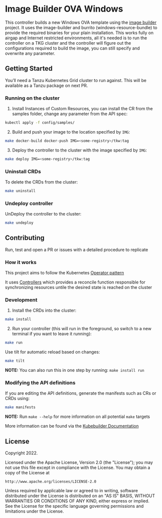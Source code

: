 # Image Builder OVA Windows

This controller builds a new Windows OVA template using the [image builder](https//sigs.k8s.io/image-builder) project.
It uses the image-builder and burrito (windows-resource-bundle) to provide the required binaries for your plain installation.
This works fully on airgap and Internet restricted environments, all it's needed is to run the controller on a TKG
cluster and the controller will figure out the configurations required to build the image, you can still specify
and overwrite any parameter.

## Getting Started

You’ll need a Tanzu Kubernetes Grid cluster to run against. This will be available as a Tanzu package on next PR.

### Running on the cluster

1. Install Instances of Custom Resources, you can install the CR from the samples folder, change any parameter from the API spec:

```sh
kubectl apply -f config/samples/
```

2. Build and push your image to the location specified by `IMG`:
	
```sh
make docker-build docker-push IMG=<some-registry>/tkw:tag
```
	
3. Deploy the controller to the cluster with the image specified by `IMG`:

```sh
make deploy IMG=<some-registry>/tkw:tag
```

### Uninstall CRDs
To delete the CRDs from the cluster:

```sh
make uninstall
```

### Undeploy controller
UnDeploy the controller to the cluster:

```sh
make undeploy
```

## Contributing

Run, test and open a PR or issues with a detailed procedure to replicate

### How it works
This project aims to follow the Kubernetes [Operator pattern](https://kubernetes.io/docs/concepts/extend-kubernetes/operator/)

It uses [Controllers](https://kubernetes.io/docs/concepts/architecture/controller/) 
which provides a reconcile function responsible for synchronizing resources untile the desired state is reached on the cluster 

### Development
1. Install the CRDs into the cluster:

```sh
make install
```

2. Run your controller (this will run in the foreground, so switch to a new terminal if you want to leave it running):

```sh
make run
```

Use tilt for automatic reload based on changes:
```sh
make tilt
```

**NOTE:** You can also run this in one step by running: `make install run`

### Modifying the API definitions
If you are editing the API definitions, generate the manifests such as CRs or CRDs using:

```sh
make manifests
```

**NOTE:** Run `make --help` for more information on all potential `make` targets

More information can be found via the [Kubebuilder Documentation](https://book.kubebuilder.io/introduction.html)

## License

Copyright 2022.

Licensed under the Apache License, Version 2.0 (the "License");
you may not use this file except in compliance with the License.
You may obtain a copy of the License at

    http://www.apache.org/licenses/LICENSE-2.0

Unless required by applicable law or agreed to in writing, software
distributed under the License is distributed on an "AS IS" BASIS,
WITHOUT WARRANTIES OR CONDITIONS OF ANY KIND, either express or implied.
See the License for the specific language governing permissions and
limitations under the License.

